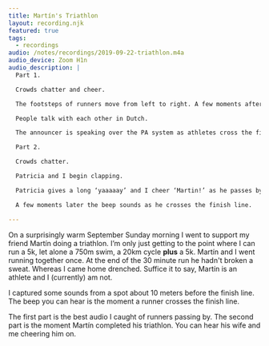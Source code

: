 ```yaml
---
title: Martín's Triathlon
layout: recording.njk
featured: true
tags:
  - recordings
audio: /notes/recordings/2019-09-22-triathlon.m4a
audio_device: Zoom H1n
audio_description: |
  Part 1.

  Crowds chatter and cheer.

  The footsteps of runners move from left to right. A few moments after each runner passes a beep sounds to mark the completion of their run.

  People talk with each other in Dutch.

  The announcer is speaking over the PA system as athletes cross the finish line.

  Part 2.

  Crowds chatter.

  Patricia and I begin clapping.

  Patricia gives a long ‘yaaaaay’ and I cheer ‘Martin!’ as he passes by.

  A few moments later the beep sounds as he crosses the finish line.

---
```


On a surprisingly warm September Sunday morning I went to support my friend Martín doing a triathlon. I’m only just getting to the point where I can run a 5k, let alone a 750m swim, a 20km cycle **plus** a 5k. Martín and I went running together once. At the end of the 30 minute run he hadn't broken a sweat. Whereas I came home drenched. Suffice it to say, Martín is an athlete and I (currently) am not.

I captured some sounds from a spot about 10 meters before the finish line. The beep you can hear is the moment a runner crosses the finish line.

The first part is the best audio I caught of runners passing by. The second part is the moment Martín completed his triathlon. You can hear his wife and me cheering him on.
